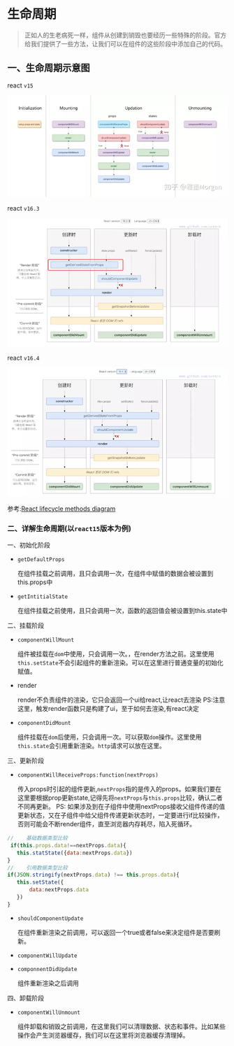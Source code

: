 # 生命周期

> 正如人的生老病死一样，组件从创建到销毁也要经历一些特殊的阶段。官方给我们提供了一些方法，让我们可以在组件的这些阶段中添加自己的代码。

## 一、生命周期示意图
react `v15`

![react16之前](./images/v15.webp)

react `v16.3`

![react16之前](./images/v16_3.webp)

react `v16.4`

![react16之前](./images/v16_4.webp)

参考:[React lifecycle methods diagram](http://projects.wojtekmaj.pl/react-lifecycle-methods-diagram/)

### 二、详解生命周期(以`react15`版本为例)

一、初始化阶段

- `getDefaultProps`

  在组件挂载之前调用，且只会调用一次，在组件中赋值的数据会被设置到this.props中

- `getIntitialState`

  在组件挂载之前使用，且只会调用一次，函数的返回值会被设置到this.state中

二、挂载阶段

- `componentWillMount`

  组件被挂载在`dom`中使用，只会调用一次。，在render方法之前。这里使用`this.setState`不会引起组件的重新渲染。可以在这里进行普通变量的初始化赋值。

- render

  render不负责组件的渲染，它只会返回一个ui给react,让react去渲染
PS:注意这里，触发render函数只是构建了ui，至于如何去渲染,有react决定

- `componentDidMount`

  组件挂载在`dom`后使用，只会调用一次。可以获取`dom`操作。这里使用`this.state`会引用重新渲染。`http`请求可以放在这里。

三、更新阶段

- `componentWillReceiveProps:function(nextProps)`

  传入props时引起的组件更新,`nextProps`指的是传入的props。如果我们要在这里要根据prop更新state,记得先将`nextProps`与`this.props`比较，确认二者不同再更新。
PS: 如果涉及到在子组件中使用nextProps接收父组件传递的值更新状态，又在子组件中给父组件传递更新状态时，一定要进行if比较操作，否则可能会不断render组件，直至浏览器内存耗尽，陷入死循环。
 ```js
//    基础数据类型比较
  if(this.props.data!==nextProps.data){
    this.statState({data:nextProps.data})
}
//    引用数据类型比较
if(JSON.stringify(nextProps.data) !== this.props.data){
    this.setState({
        data:nextProps.data
    })
}
 ```
- `shouldComponentUpdate`

  在组件重新渲染之前调用，可以返回一个true或者false来决定组件是否要刷新。

- `componentWillUpdate`

- `componnentDidUpdate`

  组件重新渲染之后调用

四、卸载阶段

- `componentWillUnmount`

  组件卸载和销毁之前调用，在这里我们可以清理数据、状态和事件。比如某些操作会产生浏览器缓存，我们可以在这里将浏览器缓存清理掉。



